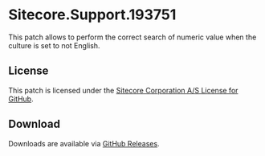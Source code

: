 # Sitecore.Support.193751
This patch allows to perform the correct search of numeric value when the culture is set to not English.

## License  
This patch is licensed under the [Sitecore Corporation A/S License for GitHub](https://github.com/sitecoresupport/Sitecore.Support.193751/blob/master/LICENSE).  

## Download  
Downloads are available via [GitHub Releases](https://github.com/sitecoresupport/Sitecore.Support.193751/releases).  
